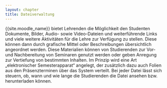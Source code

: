 ```yaml
---
layout: chapter
title: Dateiverwaltung
---
```


{{site.moodle_name}} bietet Lehrenden die Möglichkeit den Studenten Dokumente, Bilder, Audio- sowie Video-Dateien und weiterführende Links und viele weitere Aktivitäten für die Lehre zur Verfügung zu stellen.
Diese können dann durch grafische Mittel oder Beschreibungen übersichtlich angeordnet werden.
Diese Materialien können von Studierenden zur Vor- und Nachbereitung von Seminaren genutzt werden oder geben Anregung zur Vertiefung von bestimmten Inhalten.
Im Prinzip wird eine Art „elektronischer Semesterapparat“ angelegt, der zusätzlich dazu auch Folien aus den Präsenzterminen über das System verteilt.
Bei jeder Datei lässt sich steuern, ob, wann und wie lange die Studierenden die Datei ansehen bzw. herunterladen können.